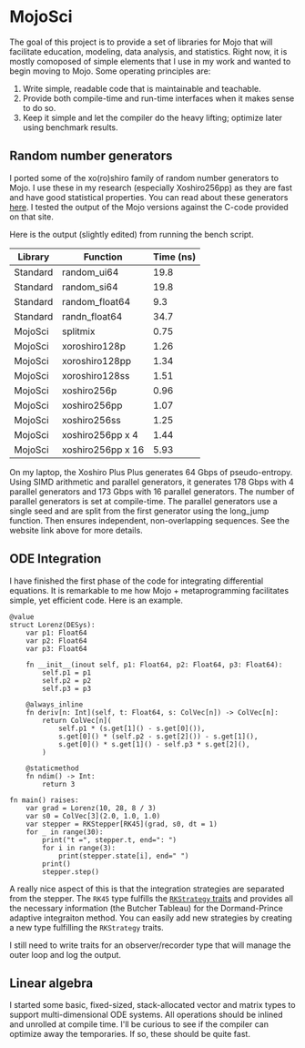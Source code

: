 # MojoSci 
The goal of this project is to provide a set of libraries for Mojo that will facilitate education, modeling, data analysis, and statistics. Right now, it is mostly comoposed of simple elements that I use in my work and wanted to begin moving to Mojo. Some operating principles are:

1. Write simple, readable code that is maintainable and teachable.
2. Provide both compile-time and run-time interfaces when it makes sense to do so.
3. Keep it simple and let the compiler do the heavy lifting; optimize later using benchmark results.

## Random number generators

I ported some of the xo(ro)shiro family of random number generators to Mojo. I use these in my research (especially Xoshiro256pp) as they are fast and have good statistical properties. You can read about these generators [here](https://prng.di.unimi.it/). I tested the output of the Mojo versions against the C-code provided on that site.

Here is the output (slightly edited) from running the bench script.

| Library  | Function    | Time (ns) |
| -------- | ----------- | --------- |
| Standard | random_ui64 | 19.8 |
| Standard | random_si64 | 19.8 |
| Standard | random_float64 | 9.3 |
| Standard | randn_float64 | 34.7 |
| MojoSci | splitmix | 0.75 |
| MojoSci | xoroshiro128p | 1.26 |
| MojoSci | xoroshiro128pp | 1.34 |
| MojoSci | xoroshiro128ss | 1.51 |
| MojoSci | xoshiro256p | 0.96 |
| MojoSci | xoshiro256pp | 1.07 |
| MojoSci | xoshiro256ss | 1.25 |
| MojoSci | xoshiro256pp x 4 | 1.44 |
| MojoSci | xoshiro256pp x 16 | 5.93 |

On my laptop, the Xoshiro Plus Plus generates 64 Gbps of pseudo-entropy. Using SIMD arithmetic and parallel generators, it generates 178 Gbps with 4 parallel generators and 173 Gbps with 16 parallel generators. The number of parallel generators is set at compile-time. The parallel generators use a single seed and are split from the first generator using the long_jump function. Then ensures independent, non-overlapping sequences. See the website link above for more details.

## ODE Integration

I have finished the first phase of the code for integrating differential equations. It is remarkable to me how Mojo + metaprogramming facilitates simple, yet efficient code. Here is an example.
```mojo
@value
struct Lorenz(DESys):
    var p1: Float64
    var p2: Float64
    var p3: Float64

    fn __init__(inout self, p1: Float64, p2: Float64, p3: Float64):
        self.p1 = p1
        self.p2 = p2
        self.p3 = p3

    @always_inline
    fn deriv[n: Int](self, t: Float64, s: ColVec[n]) -> ColVec[n]:
        return ColVec[n](
            self.p1 * (s.get[1]() - s.get[0]()),
            s.get[0]() * (self.p2 - s.get[2]()) - s.get[1](),
            s.get[0]() * s.get[1]() - self.p3 * s.get[2](),
        )

    @staticmethod
    fn ndim() -> Int:
        return 3

fn main() raises:
    var grad = Lorenz(10, 28, 8 / 3)
    var s0 = ColVec[3](2.0, 1.0, 1.0)
    var stepper = RKStepper[RK45](grad, s0, dt = 1)
    for _ in range(30):
        print("t =", stepper.t, end=": ")
        for i in range(3):
            print(stepper.state[i], end=" ")
        print()
        stepper.step()
```
A really nice aspect of this is that the integration strategies are separated from the stepper. The `RK45` type fulfills the [`RKStrategy` traits](https://github.com/Mojo-Numerics-and-Algorithms-group/MojoSci/blob/main/src/diffeq/rkstrategy.mojo) and provides all the necessary information (the Butcher Tableau) for the Dormand-Prince adaptive integraiton method. You can easily add new strategies by creating a new type fulfilling the `RKStrategy` traits.

I still need to write traits for an observer/recorder type that will manage the outer loop and log the output. 

## Linear algebra

I started some basic, fixed-sized, stack-allocated vector and matrix types to support multi-dimensional ODE systems. All operations should be inlined and unrolled at compile time. I'll be curious to see if the compiler can optimize away the temporaries. If so, these should be quite fast. 


